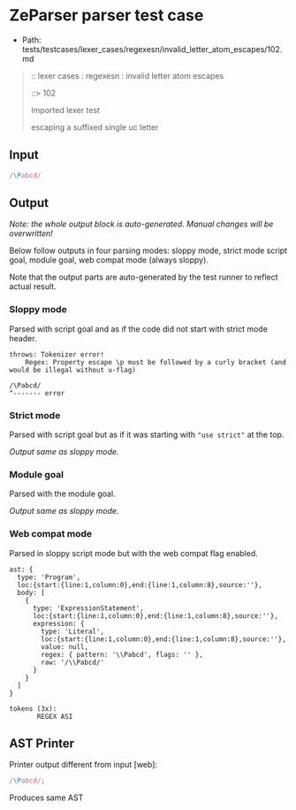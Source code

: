 # ZeParser parser test case

- Path: tests/testcases/lexer_cases/regexesn/invalid_letter_atom_escapes/102.md

> :: lexer cases : regexesn : invalid letter atom escapes
>
> ::> 102
>
> Imported lexer test
>
> escaping a suffixed single uc letter


## Input

`````js
/\Pabcd/
`````

## Output

_Note: the whole output block is auto-generated. Manual changes will be overwritten!_

Below follow outputs in four parsing modes: sloppy mode, strict mode script goal, module goal, web compat mode (always sloppy).

Note that the output parts are auto-generated by the test runner to reflect actual result.

### Sloppy mode

Parsed with script goal and as if the code did not start with strict mode header.

`````
throws: Tokenizer error!
    Regex: Property escape \p must be followed by a curly bracket (and would be illegal without u-flag)

/\Pabcd/
^------- error
`````

### Strict mode

Parsed with script goal but as if it was starting with `"use strict"` at the top.

_Output same as sloppy mode._

### Module goal

Parsed with the module goal.

_Output same as sloppy mode._

### Web compat mode

Parsed in sloppy script mode but with the web compat flag enabled.

`````
ast: {
  type: 'Program',
  loc:{start:{line:1,column:0},end:{line:1,column:8},source:''},
  body: [
    {
      type: 'ExpressionStatement',
      loc:{start:{line:1,column:0},end:{line:1,column:8},source:''},
      expression: {
        type: 'Literal',
        loc:{start:{line:1,column:0},end:{line:1,column:8},source:''},
        value: null,
        regex: { pattern: '\\Pabcd', flags: '' },
        raw: '/\\Pabcd/'
      }
    }
  ]
}

tokens (3x):
       REGEX ASI
`````


## AST Printer

Printer output different from input [web]:

````js
/\Pabcd/;
````

Produces same AST
